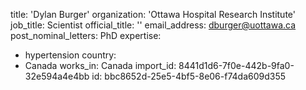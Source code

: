 title: 'Dylan Burger'
organization: 'Ottawa Hospital Research Institute'
job_title: Scientist
official_title: ''
email_address: dburger@uottawa.ca
post_nominal_letters: PhD
expertise:
  - hypertension
country:
  - Canada
works_in: Canada
import_id: 8441d1d6-7f0e-442b-9fa0-32e594a4e4bb
id: bbc8652d-25e5-4bf5-8e06-f74da609d355
